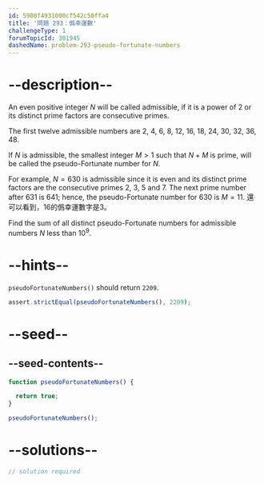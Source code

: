 ```yaml
---
id: 5900f4931000cf542c50ffa4
title: '問題 293：僞幸運數'
challengeType: 1
forumTopicId: 301945
dashedName: problem-293-pseudo-fortunate-numbers
---
```


# --description--

An even positive integer $N$ will be called admissible, if it is a power of 2 or its distinct prime factors are consecutive primes.

The first twelve admissible numbers are 2, 4, 6, 8, 12, 16, 18, 24, 30, 32, 36, 48.

If $N$ is admissible, the smallest integer $M > 1$ such that $N + M$ is prime, will be called the pseudo-Fortunate number for $N$.

For example, $N = 630$ is admissible since it is even and its distinct prime factors are the consecutive primes 2, 3, 5 and 7. The next prime number after 631 is 641; hence, the pseudo-Fortunate number for 630 is $M = 11$. 還可以看到，16的僞幸運數字是3。

Find the sum of all distinct pseudo-Fortunate numbers for admissible numbers $N$ less than ${10}^9$.

# --hints--

`pseudoFortunateNumbers()` should return `2209`.

```js
assert.strictEqual(pseudoFortunateNumbers(), 2209);
```

# --seed--

## --seed-contents--

```js
function pseudoFortunateNumbers() {

  return true;
}

pseudoFortunateNumbers();
```

# --solutions--

```js
// solution required
```
